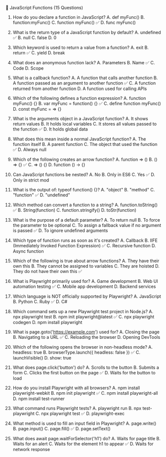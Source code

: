 📘 JavaScript Functions (15 Questions)
1. How do you declare a function in JavaScript?
A. def myFunc()
B. function:myFunc()
C. function myFunc() ✅
D. func myFunc()


2. What is the return type of a JavaScript function by default?
A. undefined ✅
B. null
C. false
D. 0

3. Which keyword is used to return a value from a function?
A. exit
B. return ✅
C. yield
D. break

4. What does an anonymous function lack?
A. Parameters
B. Name ✅
C. Code
D. Scope

5. What is a callback function?
A. A function that calls another function
B. A function passed as an argument to another function ✅
C. A function returned from another function
D. A function used for calling APIs

6. Which of the following defines a function expression?
A. function myFunc() {}
B. var myFunc = function() {} ✅
C. define function myFunc()
D. const myFunc = => {}

7. What is the arguments object in a JavaScript function?
A. It shows return values
B. It holds local variables
C. It stores all values passed to the function ✅
D. It holds global data

8. What does this mean inside a normal JavaScript function?
A. The function itself
B. A parent function
C. The object that used the function ✅
D. Always null

9. Which of the following creates an arrow function?
A. function => ()
B. () => {} ✅
C. => () {}
D. function () -> {}

10. Can JavaScript functions be nested?
A. No
B. Only in ES6
C. Yes ✅
D. Only in strict mod

11. What is the output of: typeof function() {}?
A. "object"
B. "method"
C. "function" ✅
D. "undefined"

12. Which method can convert a function to a string?
A. function.toString() ✅
B. String(function)
C. function.stringify()
D. toStr(function)

13. What is the purpose of a default parameter?
A. To return null
B. To force the parameter to be optional
C. To assign a fallback value if no argument is passed ✅
D. To ignore undefined arguments

14. Which type of function runs as soon as it's created?
A. Callback
B. IIFE (Immediately Invoked Function Expression) ✅
C. Recursive function
D. Async function

15. Which of the following is true about arrow functions?
A. They have their own this
B. They cannot be assigned to variables
C. They are hoisted
D. They do not have their own this ✅

16. What is Playwright primarily used for?
A. Game development
B. Web UI automation testing ✅
C. Mobile app development
D. Backend services

17. Which language is NOT officially supported by Playwright?
A. JavaScript
B. Python
C. Ruby ✅
D. C#

18. Which command sets up a new Playwright test project in Node.js?
A. npx playwright test
B. npm init playwright@latest ✅
C. npx playwright codegen
D. npm install playwright

19. What is page.goto('https://example.com') used for?
A. Closing the page
B. Navigating to a URL ✅
C. Reloading the browser
D. Opening DevTools

20. Which of the following opens the browser in non-headless mode?
A. headless: true
B. browserType.launch({ headless: false }) ✅
C. launchVisible()
D. show: true

21. What does page.click('button') do?
A. Scrolls to the button
B. Submits a form
C. Clicks the first button on the page ✅
D. Waits for the button to load

22. How do you install Playwright with all browsers?
A. npm install playwright-webkit
B. npm init playwright ✅
C. npm install playwright-all
D. npm install test-runner

23. What command runs Playwright tests?
A. playwright run
B. npx test-playwright
C. npx playwright test ✅
D. playwright-exec

24. What method is used to fill an input field in Playwright?
A. page.write()
B. page.input()
C. page.fill() ✅
D. page.setText()

25. What does await page.waitForSelector('h1') do?
A. Waits for page title
B. Waits for an alert
C. Waits for the element h1 to appear ✅
D. Waits for network response




